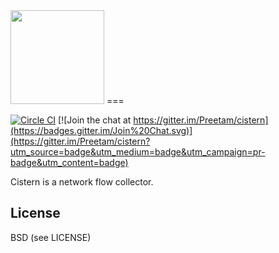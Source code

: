<img src='https://cloud.githubusercontent.com/assets/379404/12572133/3a54ee4e-c3b6-11e5-9756-3e13617b5970.png' width='150px'/>
===

[![Circle CI](https://circleci.com/gh/Cistern/cistern.svg?style=svg&circle-token=d06bfb21101f58f7492cc3b2c118415c6f3e9b0d)](https://circleci.com/gh/Cistern/cistern) [![Join the chat at https://gitter.im/Preetam/cistern](https://badges.gitter.im/Join%20Chat.svg)](https://gitter.im/Preetam/cistern?utm_source=badge&utm_medium=badge&utm_campaign=pr-badge&utm_content=badge)

Cistern is a network flow collector.

License
---
BSD (see LICENSE)
